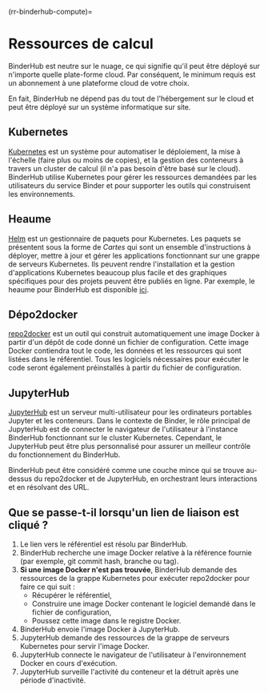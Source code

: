 (rr-binderhub-compute)=
# Ressources de calcul

BinderHub est neutre sur le nuage, ce qui signifie qu'il peut être déployé sur n'importe quelle plate-forme cloud. Par conséquent, le minimum requis est un abonnement à une plateforme cloud de votre choix.

En fait, BinderHub ne dépend pas du tout de l'hébergement sur le cloud et peut être déployé sur un système informatique sur site.

## Kubernetes

[Kubernetes](https://kubernetes.io/) est un système pour automatiser le déploiement, la mise à l'échelle (faire plus ou moins de copies), et la gestion des conteneurs à travers un cluster de calcul (il n'a pas besoin d'être basé sur le cloud). BinderHub utilise Kubernetes pour gérer les ressources demandées par les utilisateurs du service Binder et pour supporter les outils qui construisent les environnements.

## Heaume

[Helm](https://helm.sh/) est un gestionnaire de paquets pour Kubernetes. Les paquets se présentent sous la forme de *Cartes* qui sont un ensemble d'instructions à déployer, mettre à jour et gérer les applications fonctionnant sur une grappe de serveurs Kubernetes. Ils peuvent rendre l'installation et la gestion d'applications Kubernetes beaucoup plus facile et des graphiques spécifiques pour des projets peuvent être publiés en ligne. Par exemple, le heaume pour BinderHub est disponible [ici](https://jupyterhub.github.io/helm-chart/#development-releases-binderhub).

## Dépo2docker

[repo2docker](https://repo2docker.readthedocs.io/en/latest/?badge=latest) est un outil qui construit automatiquement une image Docker à partir d'un dépôt de code donné un fichier de configuration. Cette image Docker contiendra tout le code, les données et les ressources qui sont listées dans le référentiel. Tous les logiciels nécessaires pour exécuter le code seront également préinstallés à partir du fichier de configuration.

## JupyterHub

[JupyterHub](https://jupyter.org/hub) est un serveur multi-utilisateur pour les ordinateurs portables Jupyter et les conteneurs. Dans le contexte de Binder, le rôle principal de JupyterHub est de connecter le navigateur de l'utilisateur à l'instance BinderHub fonctionnant sur le cluster Kubernetes. Cependant, le JupyterHub peut être plus personnalisé pour assurer un meilleur contrôle du fonctionnement du BinderHub.

BinderHub peut être considéré comme une couche mince qui se trouve au-dessus du repo2docker et de JupyterHub, en orchestrant leurs interactions et en résolvant des URL.

## Que se passe-t-il lorsqu'un lien de liaison est cliqué ?

1. Le lien vers le référentiel est résolu par BinderHub.
2. BinderHub recherche une image Docker relative à la référence fournie (par exemple, git commit hash, branche ou tag).
3. **Si une image Docker n'est pas trouvée**, BinderHub demande des ressources de la grappe Kubernetes pour exécuter repo2docker pour faire ce qui suit :
   - Récupérer le référentiel,
   - Construire une image Docker contenant le logiciel demandé dans le fichier de configuration,
   - Poussez cette image dans le registre Docker.
4. BinderHub envoie l'image Docker à JupyterHub.
5. JupyterHub demande des ressources de la grappe de serveurs Kubernetes pour servir l'image Docker.
6. JupyterHub connecte le navigateur de l'utilisateur à l'environnement Docker en cours d'exécution.
7. JupyterHub surveille l'activité du conteneur et la détruit après une période d'inactivité.
